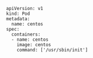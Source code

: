     apiVersion: v1
    kind: Pod
    metadata:
      name: centos
    spec:
      containers:
      - name: centos
        image: centos
        command: ['/usr/sbin/init']
